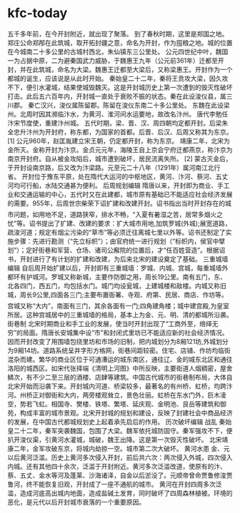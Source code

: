 # kfc-today
五千多年前，在今开封附近，就出现了聚落。
到了春秋时期，这里是郑国之地。郑庄公命郑邴在此筑城，取开拓封疆之意，命名为开封，作为囤粮之地。城的位置在今城南二十多公里的古城村西北，朱仙镇东三公里处。
公元四世纪中叶，魏国一为占据中原，二为避秦国武力威胁，于魏惠王九年（公元前361年）迁都至开封，并在此筑城，命名为大梁。魏惠王迁都至大梁后，又称梁惠王。开封作为一个都城的诞生，应该说是从此时开始。
秦始皇二十二年，秦将王贲攻大梁，因久攻不下，便引水灌城，结果使城毁魏灭。这是开封城历史上第一次遭到的毁灭性破坏打击。此后五六百年内，开封城一直处于衰败不振的状态。秦在此设浚仪县，属三川郡。
秦亡汉兴，浚仪属陈留郡。陈留在浚仪东南二十多公里处。
东魏在此设梁州。北周时因其濒临汴水，为黄河、淮河间水运要地，故改名汴州。
唐代李勉任汴宋节度使，重建汴州城。
五代时期，梁、晋、汉、周四朝均定都开封。后梁朱全忠升汴州为开封府，称东都，为国家的首都。后晋、后汉、后周又称其为东京。 [1] 
公元960年，赵匡胤建立宋王朝，仍定都开封，称为东京。
靖康二年，北宋为金所灭。金称开封为汴京。金贞元元年，海陵王自上京会宁府迁都燕京，称汴京为南京开封府。自从被金攻陷后，城市遭到破坏，居民流离失所。 [2] 
蒙古灭金后，于开封设南京路，后又改为汴梁路。元至元二十八年（1291年）属河南江北行省。
开封位于豫东平原，处在隋代大运河的中枢地区，黄河、汴河、蔡河、五丈河均可行船，水陆交通甚为便利。
后周规划编辑
隋唐以来，开封即为商业、手工业和交通运输的中心，五代时又在此建都，城市原有基础已不能适应社会经济发展的需要。955年，后周世宗柴荣下诏扩建和改建开封。诏书指出当时开封存在的城市问题，如用地不足，道路狭窄，排水不畅，“入夏有暑湿之苦，居常多烟火之忧”等。诏书提出了扩建、改建的要求：扩大城市用地,加筑罗城(外城);展宽道路，疏浚河道；规定有烟尘污染的“草市”等必须迁往离城七里以外等。诏书还制定了实施步骤：先进行勘测（“先立标帜”）；由官府统一进行规划（“标帜内，侯官中擘划”）；定好街巷和军营、仓场、诸司公廨院的位置后，才“任百姓营造”。根据诏书，开封进行了有计划的扩建和改建，为后来北宋的建设奠定了基础。
三重城墙编辑
自后周开始扩建以后，开封即有三重城墙：罗城、内城、宫城，每重城墙外都环有护城河。罗城又称新城，主要作防御之用，周长19公里。南有五门，东、北各四门，西五门，均包括水门。城门均设瓮城，上建城楼和敌楼。内城又称旧城，周长9公里,四面各三门;主要布置衙署、寺观、府第、民居、商店、作坊等。宫城又称“大内”，南面有三门，其余各面有一门;四角建角楼；城中建宫殿,为皇室所居。这种宫城居中的三重城墙的格局，基本上为金、元、明、清的都城所沿袭。
街巷制
北宋时期商业和手工业的发展，使当时开封出现了“工商外至，络绎无穷”的局面。隋唐长安城集中设“市”和封闭式里坊已不能适应新的社会经济情况。因而开封改变了用围墙包绕里坊和市场的旧制，把内城划分为8厢121坊,外城划分为9厢14坊。道路系统呈井字形方格网，街巷间距较密。住宅、店铺、作坊均临街混杂而建。繁华的商业区位于可通漕运的城东南区，通往辽、金的城东北区和通往洛阳的城西区。如宋代张择端《清明上河图》中所反映，主要街道人烟稠密，屋舍鳞次，有不少二至三层的酒楼、店肆等建筑。中国古代城市的街巷制布局，大体自北宋开始而沿袭下来。开封城内河道、桥梁较多，最著名的有州桥、虹桥，均跨汴河。州桥正对御街和大内，两旁楼观耸立，景色壮丽。虹桥在东水门外，巨木凌空，势若飞虹。相国寺、樊楼、铁塔、繁塔、延庆观、金明池、艮岳等建筑和御苑，构成丰富的城市景观。北宋开封城的规划和建设，反映了封建社会中商品经济的发展，在中国古代都城规划史上起着承先启后的作用。
历次破坏编辑
战乱
秦始皇二十二年，秦军突袭魏国，包围了大梁。魏军依托城防固守。秦军强攻不下，便扒开浚仪渠，引黄河水灌城，城破，魏王出降。这是第一次毁灭性破坏。
北宋靖康二年，金军攻破东京，将城内劫掠一空。城市第二次大破坏。
黄河水患
金、元以后黄河泛滥。历史上黄河多次侵入开封，前后共六次：两次侵入外城，四次侵入内城。还有其他四十余次，泛滥于开封附近。黄河多次泛滥改道，使原有的汴、蔡、五丈、金水等河及蓬莱、沙海诸泽，自金以后淤没了。元顺帝曾命贾鲁修浚贾鲁河，终不能恢复旧观，开封成了一座不通航的城市。
黄河在开封四周多次泛滥，造成河底高出城内地面，造成盐碱土发育，同时破坏了四周森林植被。环境的恶化，是元代以后开封城市衰落的一个重要原因。
